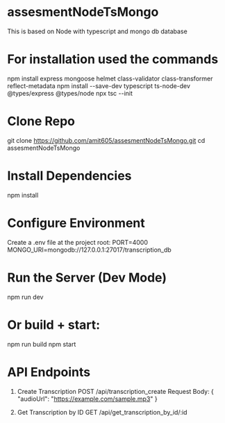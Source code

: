 # assesmentNodeTsMongo
This is based on Node with typescript and mongo db database

# For installation used the commands 
npm install express mongoose helmet class-validator class-transformer reflect-metadata
npm install --save-dev typescript ts-node-dev @types/express @types/node
npx tsc --init


# Clone Repo
git clone https://github.com/amit605/assesmentNodeTsMongo.git
cd assesmentNodeTsMongo

# Install Dependencies
npm install

# Configure Environment
Create a .env file at the project root:
PORT=4000
MONGO_URI=mongodb://127.0.0.1:27017/transcription_db


# Run the Server (Dev Mode)
npm run dev

# Or build + start:
npm run build
npm start

# API Endpoints
1) Create Transcription
POST /api/transcription_create
Request Body:
{
  "audioUrl": "https://example.com/sample.mp3"
}

2) Get Transcription by ID
GET /api/get_transcription_by_id/:id
